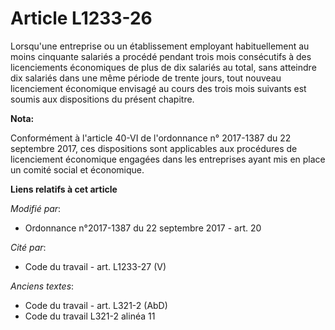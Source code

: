 # Article L1233-26

Lorsqu'une entreprise ou un établissement employant habituellement au moins cinquante salariés a procédé pendant trois mois
consécutifs à des licenciements économiques de plus de dix salariés au total, sans atteindre dix salariés dans une même
période de trente jours, tout nouveau licenciement économique envisagé au cours des trois mois suivants est soumis aux
dispositions du présent chapitre.

**Nota:**

Conformément à l'article 40-VI de l'ordonnance n° 2017-1387 du 22 septembre 2017, ces dispositions sont applicables aux
procédures de licenciement économique engagées dans les entreprises ayant mis en place un comité social et économique.

**Liens relatifs à cet article**

_Modifié par_:

  - Ordonnance n°2017-1387 du 22 septembre 2017 - art. 20

_Cité par_:

  - Code du travail - art. L1233-27 (V)

_Anciens textes_:

  - Code du travail - art. L321-2 (AbD)
  - Code du travail L321-2 alinéa 11

